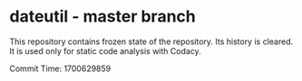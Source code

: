 # dateutil - master branch

This repository contains frozen state of the repository.
Its history is cleared. It is used only for static code
analysis with Codacy.

Commit Time: 1700629859